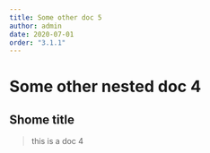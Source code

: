 ```yaml
---
title: Some other doc 5
author: admin
date: 2020-07-01
order: "3.1.1"
---
```


# Some other nested doc 4

## Shome title

> this is a doc 4
